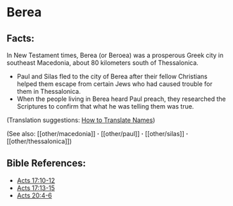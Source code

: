 # Berea #

## Facts: ##

In New Testament times, Berea (or Beroea) was a prosperous Greek city in southeast Macedonia, about 80 kilometers south of Thessalonica.

* Paul and Silas fled to the city of Berea after their fellow Christians helped them escape from certain Jews who had caused trouble for them in Thessalonica.
* When the people living in Berea heard Paul preach, they researched the Scriptures to confirm that what he was telling them was true.

(Translation suggestions: [How to Translate Names](en/ta-vol1/translate/man/translate-names))

(See also: [[other/macedonia]] **·** [[other/paul]] **·** [[other/silas]] **·** [[other/thessalonica]])

## Bible References: ##

* [Acts 17:10-12](en/tn/act/help/17/10)
* [Acts 17:13-15](en/tn/act/help/17/13)
* [Acts 20:4-6](en/tn/act/help/20/04)